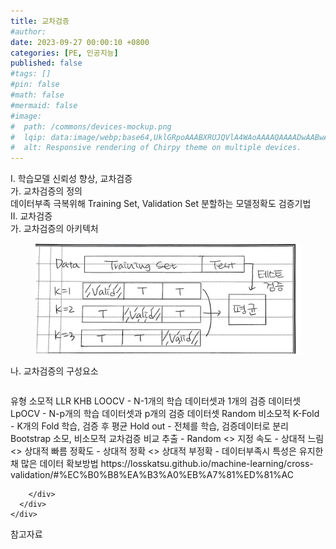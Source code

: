 ```yaml
---
title: 교차검증
#author: 
date: 2023-09-27 00:00:10 +0800
categories: [PE, 인공지능]
published: false
#tags: []
#pin: false
#math: false
#mermaid: false
#image:
#  path: /commons/devices-mockup.png
#  lqip: data:image/webp;base64,UklGRpoAAABXRUJQVlA4WAoAAAAQAAAADwAABwAAQUxQSDIAAAARL0AmbZurmr57yyIiqE8oiG0bejIYEQTgqiDA9vqnsUSI6H+oAERp2HZ65qP/VIAWAFZQOCBCAAAA8AEAnQEqEAAIAAVAfCWkAALp8sF8rgRgAP7o9FDvMCkMde9PK7euH5M1m6VWoDXf2FkP3BqV0ZYbO6NA/VFIAAAA
#  alt: Responsive rendering of Chirpy theme on multiple devices.
---
```


<div class="post-wrap">
  <div class="para">
    <div class="para-title">
      I. 학습모델 신뢰성 향상, 교차검증
    </div>
    <div class="para-cntnt">
      <div class="para">
        <div class="para-title">
          가. 교차검증의 정의
        </div>
        <div class="para-cntnt">
            데이터부족 극복위해 Training Set, Validation Set 분할하는 모델정확도 검증기법
        </div>
      </div>
    </div>
  </div>
  
  <div class="para">
    <div class="para-title">
      II. 교차검증
    </div>
    <div class="para-cntnt">
      <div class="para">
        <div class="para-title">
          가. 교차검증의 아키텍처
        </div>
        <div class="para-cntnt">
          <figure class="post-figure">
            <img src="/assets/img/posts/교차검증.png" alt="교차검증">
<!--            <figcaption>Source: Unveiling the Metaverse: Exploring Emerging Trends, Multifaceted Perspectives, and Future Challenges</figcaption>-->
          </figure>
        </div>
      </div>
      <div class="para">
        <div class="para-title">
          나. 교차검증의 구성요소
        </div>
        <div class="para-cntnt">
          <table class="post-table">
          </table>
          유형
  소모적 LLR KHB
    LOOCV - N-1개의 학습 데이터셋과 1개의 검증 데이터셋
    LpOCV - N-p개의 학습 데이터셋과 p개의 검증 데이터셋
    Random
  비소모적
    K-Fold - K개의 Fold 학습, 검증 후 평균
    Hold out - 전체를 학습, 검증데이터로 분리
    Bootstrap
소모, 비소모적 교차검증 비교
  추출 - Random &lt;&gt; 지정
  속도 - 상대적 느림 &lt;&gt; 상대적 빠름
  정확도 - 상대적 정확 &lt;&gt; 상대적 부정확
- 데이터부족시 특성은 유지한채 많은 데이터 확보방법
https://losskatsu.github.io/machine-learning/cross-validation/#%EC%B0%B8%EA%B3%A0%EB%A7%81%ED%81%AC

        </div>
      </div>
    </div>
  </div>

  <div class="refr-wrap">
    <div class="refr-title">
        참고자료
    </div>
    <ol class="refr-list">
    <!--    <li>(나현식, 최대선) <a target="_blank" href="https://scienceon.kisti.re.kr/commons/util/originalView.do?cn=JAKO202225948430499&oCn=JAKO202225948430499&dbt=JAKO&journal=NJOU00291864">메타버스 보안 위협 요소 및 대응 방안 검토</a></li>-->
    <!--    <li>(M. Uddin, S. Manickam, H. Ullah, M. Obaidat and A. Dandoush) <a target="_blank" href="https://ieeexplore.ieee.org/abstract/document/10138386">Unveiling the Metaverse: Exploring Emerging Trends, Multifaceted Perspectives, and Future Challenges</a></li>-->
    </ol>
  </div>
</div>
